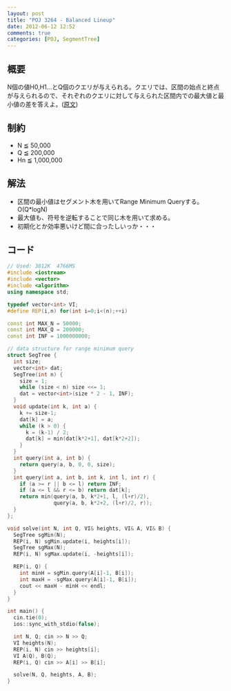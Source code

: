 ```yaml
---
layout: post
title: "POJ 3264 - Balanced Lineup"
date: 2012-06-12 12:52
comments: true
categories: [POJ, SegmentTree]
---
```


## 概要
N個の値H0,H1...とQ個のクエリが与えられる。クエリでは、区間の始点と終点が与えられるので、それぞれのクエリに対して与えられた区間内での最大値と最小値の差を答えよ。([原文](http://poj.org/problem?id=3264))

## 制約
* N ≦ 50,000
* Q ≦ 200,000
* Hn ≦ 1,000,000

## 解法
* 区間の最小値はセグメント木を用いてRange Minimum Queryする。O(Q*logN)
* 最大値も、符号を逆転することで同じ木を用いて求める。
* 初期化とか効率悪いけど間に合ったしいっか・・・

## コード
``` cpp
// Used: 3812K	4766MS
#include <iostream>
#include <vector>
#include <algorithm>
using namespace std;

typedef vector<int> VI;
#define REP(i,n) for(int i=0;i<(n);++i)

const int MAX_N = 50000;
const int MAX_Q = 200000;
const int INF = 1000000000;

// data structure for range minimum query
struct SegTree {
  int size;
  vector<int> dat;
  SegTree(int n) {
    size = 1;
    while (size < n) size <<= 1;
    dat = vector<int>(size * 2 - 1, INF);
  }
  void update(int k, int a) {
    k += size-1;
    dat[k] = a;
    while (k > 0) {
      k = (k-1) / 2;
      dat[k] = min(dat[k*2+1], dat[k*2+2]);
    }
  }
  int query(int a, int b) {
    return query(a, b, 0, 0, size);
  }
  int query(int a, int b, int k, int l, int r) {
    if (a >= r || b <= l) return INF;
    if (a <= l && r <= b) return dat[k];
    return min(query(a, b, k*2+1, l, (l+r)/2),
               query(a, b, k*2+2, (l+r)/2, r));
  }
};

void solve(int N, int Q, VI& heights, VI& A, VI& B) {
  SegTree sgMin(N);
  REP(i, N) sgMin.update(i, heights[i]);
  SegTree sgMax(N);
  REP(i, N) sgMax.update(i, -heights[i]);

  REP(i, Q) {
    int minH = sgMin.query(A[i]-1, B[i]);
    int maxH = -sgMax.query(A[i]-1, B[i]);
    cout << maxH - minH << endl;
  }
}

int main() {
  cin.tie(0);
  ios::sync_with_stdio(false);

  int N, Q; cin >> N >> Q;
  VI heights(N);
  REP(i, N) cin >> heights[i];
  VI A(Q), B(Q);
  REP(i, Q) cin >> A[i] >> B[i];

  solve(N, Q, heights, A, B);
}
```
